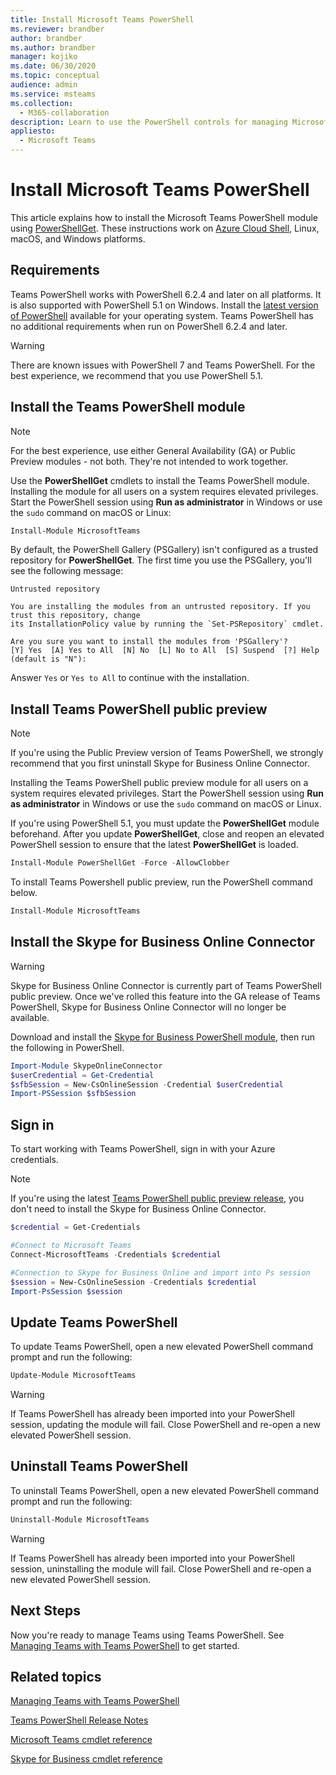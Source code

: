 ```yaml
---
title: Install Microsoft Teams PowerShell
ms.reviewer: brandber
author: brandber
ms.author: brandber
manager: kojiko
ms.date: 06/30/2020
ms.topic: conceptual
audience: admin
ms.service: msteams
ms.collection: 
  - M365-collaboration
description: Learn to use the PowerShell controls for managing Microsoft Teams.
appliesto: 
  - Microsoft Teams
---
```


# Install Microsoft Teams PowerShell

This article explains how to install the Microsoft Teams PowerShell module using
[PowerShellGet](/powershell/scripting/gallery/installing-psget). These instructions work on [Azure Cloud Shell](/azure/cloud-shell/overview), Linux, macOS, and Windows platforms.

## Requirements

Teams PowerShell works with PowerShell 6.2.4 and later on all platforms. It is also supported with
PowerShell 5.1 on Windows. Install the
[latest version of PowerShell](/powershell/scripting/install/installing-powershell) available for
your operating system. Teams PowerShell has no additional requirements when run on PowerShell 6.2.4
and later.

> [!WARNING]
> There are known issues with PowerShell 7 and Teams PowerShell. For the best experience, we recommend that you use PowerShell 5.1.

## Install the Teams PowerShell module

> [!NOTE]
> For the best experience, use either General Availability (GA) or Public Preview modules - not both. They're not intended to work together.


Use the **PowerShellGet** cmdlets to install the Teams PowerShell module. Installing the module for all users on a system requires elevated privileges. Start the PowerShell
session using **Run as administrator** in Windows or use the `sudo` command on macOS or Linux:

```powershell
Install-Module MicrosoftTeams
```

By default, the PowerShell Gallery (PSGallery) isn't configured as a trusted repository for **PowerShellGet**. The first time you use the PSGallery, you'll see the following message:

```output
Untrusted repository

You are installing the modules from an untrusted repository. If you trust this repository, change
its InstallationPolicy value by running the `Set-PSRepository` cmdlet.

Are you sure you want to install the modules from 'PSGallery'?
[Y] Yes  [A] Yes to All  [N] No  [L] No to All  [S] Suspend  [?] Help (default is "N"):
```

Answer `Yes` or `Yes to All` to continue with the installation.


## Install Teams PowerShell public preview

> [!NOTE]
> If you're using the Public Preview version of Teams PowerShell, we strongly recommend that you first uninstall Skype for Business Online Connector.

Installing the Teams PowerShell public preview module for all users on a system requires elevated privileges. Start the PowerShell
session using **Run as administrator** in Windows or use the `sudo` command on macOS or Linux.

If you're using PowerShell 5.1, you must update the **PowerShellGet** module beforehand. After you update **PowerShellGet**, close and reopen an elevated PowerShell session to ensure that the latest **PowerShellGet** is loaded.

```powershell
Install-Module PowerShellGet -Force -AllowClobber
```

To install Teams Powershell public preview, run the PowerShell command below.

```powershell
Install-Module MicrosoftTeams 
```

## Install the Skype for Business Online Connector

> [!WARNING]
> Skype for Business Online Connector is currently part of Teams PowerShell public preview. Once we've rolled this feature into the GA release of Teams PowerShell, Skype for Business Online Connector will no longer be available.

Download and install the [Skype for Business PowerShell module](https://www.microsoft.com/download/details.aspx?id=39366), then run the following in PowerShell.

```powershell
Import-Module SkypeOnlineConnector
$userCredential = Get-Credential
$sfbSession = New-CsOnlineSession -Credential $userCredential
Import-PSSession $sfbSession
```

## Sign in

To start working with Teams PowerShell, sign in with your Azure credentials.

> [!NOTE]
> If you're using the latest [Teams PowerShell public preview release](https://www.powershellgallery.com/packages/MicrosoftTeams/), you don't need to install the Skype for Business Online Connector.

```powershell
$credential = Get-Credentials

#Connect to Microsoft Teams
Connect-MicrosoftTeams -Credentials $credential

#Connection to Skype for Business Online and import into Ps session
$session = New-CsOnlineSession -Credentials $credential
Import-PsSession $session
```

## Update Teams PowerShell

To update Teams PowerShell, open a new elevated PowerShell command prompt and run the following:

```powershell
Update-Module MicrosoftTeams
```

> [!WARNING]
> If Teams PowerShell has already been imported into your PowerShell session, updating the module will fail. Close PowerShell and re-open a new elevated PowerShell session.


## Uninstall Teams PowerShell



To uninstall Teams PowerShell, open a new elevated PowerShell command prompt and run the following:

```powershell
Uninstall-Module MicrosoftTeams
```
> [!WARNING]
> If Teams PowerShell has already been imported into your PowerShell session, uninstalling the module will fail. Close PowerShell and re-open a new elevated PowerShell session.

## Next Steps

Now you're ready to manage Teams using Teams PowerShell. See [Managing Teams with Teams PowerShell](teams-powershell-managing-teams.md) to get started.

## Related topics

[Managing Teams with Teams PowerShell](teams-powershell-managing-teams.md)

[Teams PowerShell Release Notes](teams-powershell-release-notes.md)

[Microsoft Teams cmdlet reference](https://docs.microsoft.com/powershell/teams/?view=teams-ps)

[Skype for Business cmdlet reference](https://docs.microsoft.com/powershell/skype/intro?view=skype-ps)
